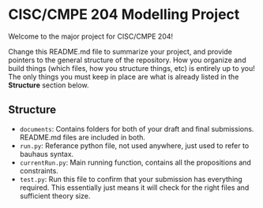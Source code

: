 # CISC/CMPE 204 Modelling Project

Welcome to the major project for CISC/CMPE 204!

Change this README.md file to summarize your project, and provide pointers to the general structure of the repository. How you organize and build things (which files, how you structure things, etc) is entirely up to you! The only things you must keep in place are what is already listed in the **Structure** section below.

## Structure


* `documents`: Contains folders for both of your draft and final submissions. README.md files are included in both.
* `run.py`: Referance python file, not used anywhere, just used to refer to bauhaus syntax. 
* `currentRun.py`: Main running function, contains all the propositions and constraints. 
* `test.py`: Run this file to confirm that your submission has everything required. This essentially just means it will check for the right files and sufficient theory size.
